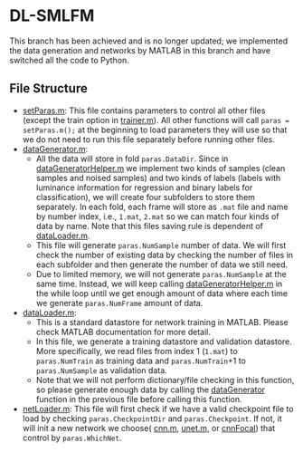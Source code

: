 # DL-SMLFM
This branch has been achieved and is no longer updated; we implemented the data generation and networks by MATLAB in this branch and have switched all the code to Python.

## File Structure
- [setParas.m](https://github.com/tianrui-qi/DL-SMLFM/blob/matlab-achieve/setParas.m): This file contains parameters to control all other files (except the train option in [trainer.m](https://github.com/tianrui-qi/DL-SMLFM/blob/matlab-achieve/trainer.m)). All other functions will call `paras = setParas.m();` at the beginning to load parameters they will use so that we do not need to run this file separately before running other files.  
- [dataGenerator.m](https://github.com/tianrui-qi/DL-SMLFM/blob/matlab-achieve/dataGenerator.m): 
	- All the data will store in fold `paras.DataDir`. Since in [dataGeneratorHelper.m](https://github.com/tianrui-qi/DL-SMLFM/blob/matlab-achieve/dataGeneratorHelper.m) we implement two kinds of samples (clean samples and noised samples) and two kinds of labels (labels with luminance information for regression and binary labels for classification), we will create four subfolders to store them separately. In each fold, each frame will store as `.mat` file and name by number index, i.e., `1.mat`, `2.mat` so we can match four kinds of data by name. Note that this files saving rule is dependent of [dataLoader.m](https://github.com/tianrui-qi/DL-SMLFM/blob/matlab-achieve/dataLoader.m).
	- This file will generate `paras.NumSample` number of data. We will first check the number of existing data by checking the number of files in each subfolder and then generate the number of data we still need.
	- Due to limited memory, we will not generate `paras.NumSample` at the same time. Instead, we will keep calling [dataGeneratorHelper.m](https://github.com/tianrui-qi/DL-SMLFM/blob/matlab-achieve/dataGeneratorHelper.m) in the while loop until we get enough amount of data where each time we generate `paras.NumFrame` amount of data. 
- [dataLoader.m](https://github.com/tianrui-qi/DL-SMLFM/blob/matlab-achieve/dataLoader.m): 
	- This is a standard datastore for network training in MATLAB. Please check MATLAB documentation for more detail. 
	- In this file, we generate a training datastore and validation datastore. More specifically, we read files from index 1 (`1.mat`) to `paras.NumTrain` as training data and `paras.NumTrain`+1 to `paras.NumSample` as validation data. 
	- Note that we will not perform dictionary/file checking in this function, so please generate enough data by calling the [dataGenerator](https://github.com/tianrui-qi/DL-SMLFM/blob/matlab-achieve/dataGenerator.m) function in the previous file before calling this function.
- [netLoader.m](https://github.com/tianrui-qi/DL-SMLFM/blob/matlab-achieve/netLoader.m): This file will first check if we have a valid checkpoint file to load by checking `paras.CheckpointDir` and `paras.Checkpoint`. If not, it will init a new network we choose( [cnn.m](https://github.com/tianrui-qi/DL-SMLFM/blob/matlab-achieve/cnn.m), [unet.m](https://github.com/tianrui-qi/DL-SMLFM/blob/matlab-achieve/unet.m), or [cnnFocal](https://github.com/tianrui-qi/DL-SMLFM/blob/matlab-achieve/cnnFocal.m)) that control by `paras.WhichNet`.
